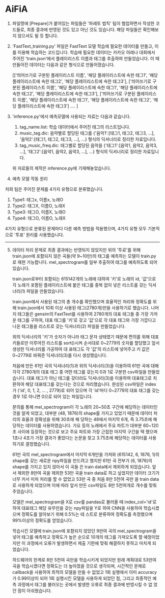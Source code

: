# AiFiA

1. 파일명에 [Prepare]가 붙어있는 파일들은 '파레토 법칙' 팀이 협업하면서 작성한 코드들로, 최종 결과에 반영된 것도 있고 아닌 것도 있습니다. 
   해당 파일들은 확인해보지 않으셔도 될 듯 합니다.

2. 'FastText_training.py' 파일은 FastText 모델 학습에 필요한 데이터를 만들고, 이를 이용해 학습하는 코드입니다. 
   학습에 필요한 데이터는 카카오 아레나 대회에서 주어진 'train.json'에서 플레이리스트 이름과 태그를 추출하여 만들었습니다.
   이 때 만들어진 데이터는 다음과 같은 형식으로 만들어졌습니다.
   
   [['띄어쓰기로 구분된 플레이리스트 이름', '해당 플레이리스트에 속한 태그1', 
   '해당 플레이리스트에 속한 태그2', '해당 플레이리스트에 속한 태그3'],
    ['띄어쓰기로 구분된 플레이리스트 이름', '해당 플레이리스트에 속한 태그1',
    '해당 플레이리스트에 속한 태그2', '해당 플레이리스트에 속한 태그3'],
    ['띄어쓰기로 구분된 플레이리스트 이름', '해당 플레이리스트에 속한 태그1', 
    '해당 플레이리스트에 속한 태그2', '해당 플레이리스트에 속한 태그3'] .... ]

3. 'inference.py'에서 예측모델에 사용되는 자료는 다음과 같습니다. 

    1) tag_name.list: 학습 데이터에서 주어진 태그의 리스트입니다.
    2) music_tag.dic: 음악별로 할당된 태그를 {'음악1':[태그1, 태그2, 태그3, ...], 
    '음악2':[태그1, 태그2, 태그3, ...], ...} 형식의 딕셔너리로 정리한 자료입니다.
    3) tag_music_freq.dic: 태그별로 할당된 음악을 {'태그1':[음악1, 음악2, 음악3, ...],
    '태그2':[음악1, 음악2, 음악3, ...], ...} 형식의 딕셔너리로 정리한 자료입니다.
    
    위 자료들의 제작은 inference.py에 기재해놓았습니다.

4. 예측 모델 작동 원리

  저희 팀은 주어진 문제를 4가지 유형으로 분류했습니다. 
  
  1) Type1: 태그x, 이름x, 노래O
  2) Type2: 태그X, 이름O, 노래X
  3) Type3: 태그O, 이름X, 노래O
  4) Type4: 태그O, 이름O, 노래X
  
  4가지 유형으로 분류된 문제마다 다른 예측 방법을 적용했으며, 4가지 유형 모두 기본적으로 '투표' 원리를 사용했습니다.

---------------------------------------------------------------------------------------------------------------------------------------------------------------------------------

5. 데이터 처리 문제로 최종 결과에는 반영되지 않았지만 위의 '투료'를 위해 train.json에 포함되지 않은 곡들(약 9~10만)의 태그를 예측하는 모델이 train.py로 재현 가능합니다.
   mel_spectrogram를 일부 추출하여 태그를 예측하도록 되어 있습니다.
   
   train.json로부터 포함되는 615142개의 노래에 대하여 '키'로 노래의 id, '값'으로 각 노래가 포함된 플레이리스트에 붙은 태그를 중복 없이 넣은 리스트를 갖는 딕셔너리(1) 파일을 만들었습니다.
   
   train.json에서 사용된 태그의 총 개수를 확인했으며 효율적인 처리와 정확도를 위해 train.json에서 10회 이상 사용된 태그(2780개)만을 사용하기로 했습니다.
   나머지 태그들은 gensim의 FastText를 사용하여 2780개의 대표 태그들 중 가장 가까운 태그를 구하여, 대표 태그를 '키'로 갖고 '값'으로 각 대표 태그와 가장 가깝다고 나온 태그들을 리스트로 갖는   딕셔너리(2) 파일을 만들었습니다.
   
   위의 딕셔너리의 '키'가 숫자가 아니라 태그 문자 상태였기 때문에 편의를 위해 대표 키들로만 이루어진 리스트를 sort()시켜 순서대로 0~2779의 숫자를 할당했고 앞서 생성한 딕셔너리를 가공하여 대   표태그도 각 '값'의 리스트에 넣어주고 키 값은 0~2779로 바꿔준 딕셔너리(3)를 다시 생성했습니다.
   
   처음에 만든 61만 곡의 딕셔너리(1)과 위의 딕셔너리(3)을 이용하여 61만 곡에 대해 각각 2780개의 대표 태그 중 어떤 태그를 갖는지 0과 1로 구분한 csv파일을 만들었습니다.
   대표 태그가 아닌 태그를 갖더라도 딕셔너리(3)을 이용하여 대표태그로 치환하여 해당 대표태그를 갖는다는 것으로 처리했습니다.
   완성된 csv파일은 index가 ('id', 0, 1, 2, ... , 2779)로 되어 있으며 각 'id'마다 0~2779의 대표 태그를 갖는 경우 1로 아니면 0으로 되어 있는 파일입니다.
   
   문의를 통해 mel_spectrogram이 각 노래의 20~50초 구간에 해당하는 데이터인 것을 알게 되었고, 대부분 (48, 1876)의 shape를 가지고 있었기 때문에 데이터 처리의 효율과 정확성을 위해 30초에 해   당하는 48에서 마지막 6개, 즉 3.75초에 해당하는 데이터를 사용하였습니다. 가요 등의 노래에서 주요 파트가 대부분 60~120초 사이에 등장하는 것으로 보고 주요 파트와 가장 근접한 마지막 구간을 택   했으며 1초나 4초가 가장 결과가 좋았다는 논문을 찾고 3.75초에 해당하는 데이터를 사용하기로 결정했습니다.
   
   61만 곡의 mel_spectrogram에서 마지막 6개만을 가져와 (615142, 6, 1876, 1)의 shape를 갖는 새로운 npy파일을 만드려고 했지만 61만 곡 전부가 (6, 1876)의 shape를 가지고 있지 않아서 이 곡들   은 train data에서 제외하게 되었습니다. 앞서 제외한 8만여 곡을 제외한 53만 곡을 train data로 하고 싶었지만 데이터 크기가 너무 커서 미처 처리를 할 수 없었고 53만 곡 중 처음 8만 5천여 곡만   을 train data로 사용하게 되었으며 이에 따라 앞서 만든 csv파일도 8만 5천여개로 개수를 맞춰주었습니다.
   
   모델은 mel_spectrogram을 X로 csv를 pandas로 불러올 때 index_col='id'로 하여 대표태그 해당 유무만을 갖는 npy파일을 Y로 하여 CNN을 사용하여 학습시켰으며 정확도를 알아보기 위해 0.5%는 테   스트로 분류하여 정확도를 측정했으며 99%이상의 정확도를 얻었습니다.
   
   학습시킨 모델에 train.json에 포함되지 않았던 9만여 곡의 mel_spectrogram을 넣어 태그를 예측하고 정확도가 높은 순으로 10개의 태그를 가져오도록 할 예정이었지만 이 과정에서 오류가 발생하면서   제출 기한에 맞춰 해결하지 못하고 마치게 되었습니다.
   
   하드웨어의 한계로 8만 5천여 곡만을 학습시키게 되었지만 원래 계획대로 53만여 곡을 학습시켰다면 정확도는 더 높아졌을 것으로 생각되며, 시간적인 문제로 callback을 사용하여 최적의 모델을 만들   수 없었고 1회 실행에서 이미 accuracy가 0.99이상이 되어 1회 실행시킨 모델을 사용하게 되었던 점, 그리고 최종적인 예측 과정에서 태그를 불러오는 곳에서 발생한 오류로 최종 결과에 반영시킬 수 없   었던 점이 아쉬웠습니다.  
   
   
  
    
